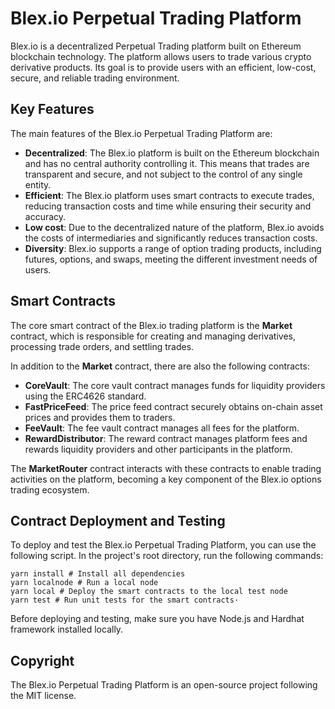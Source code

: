 # Blex.io Perpetual Trading Platform   

Blex.io is a decentralized Perpetual Trading platform built on Ethereum blockchain technology. The platform allows users to trade various crypto derivative products. Its goal is to provide users with an efficient, low-cost, secure, and reliable trading environment.

## Key Features

The main features of the Blex.io Perpetual Trading Platform are:

- **Decentralized**: The Blex.io platform is built on the Ethereum blockchain and has no central authority controlling it. This means that trades are transparent and secure, and not subject to the control of any single entity.
- **Efficient**: The Blex.io platform uses smart contracts to execute trades, reducing transaction costs and time while ensuring their security and accuracy.
- **Low cost**: Due to the decentralized nature of the platform, Blex.io avoids the costs of intermediaries and significantly reduces transaction costs.
- **Diversity**: Blex.io supports a range of option trading products, including futures, options, and swaps, meeting the different investment needs of users.

## Smart Contracts

The core smart contract of the Blex.io trading platform is the **Market** contract, which is responsible for creating and managing derivatives, processing trade orders, and settling trades. 

In addition to the **Market** contract, there are also the following contracts:

- **CoreVault**: The core vault contract manages funds for liquidity providers using the ERC4626 standard.
- **FastPriceFeed**: The price feed contract securely obtains on-chain asset prices and provides them to traders.
- **FeeVault**: The fee vault contract manages all fees for the platform.
- **RewardDistributor**: The reward contract manages platform fees and rewards liquidity providers and other participants in the platform.

The **MarketRouter** contract interacts with these contracts to enable trading activities on the platform, becoming a key component of the Blex.io options trading ecosystem.

## Contract Deployment and Testing

To deploy and test the Blex.io Perpetual Trading Platform, you can use the following script. In the project's root directory, run the following commands:

    yarn install # Install all dependencies
    yarn localnode # Run a local node
    yarn local # Deploy the smart contracts to the local test node
    yarn test # Run unit tests for the smart contracts·

Before deploying and testing, make sure you have Node.js and Hardhat framework installed locally.

## Copyright

The Blex.io Perpetual Trading Platform is an open-source project following the MIT license.
